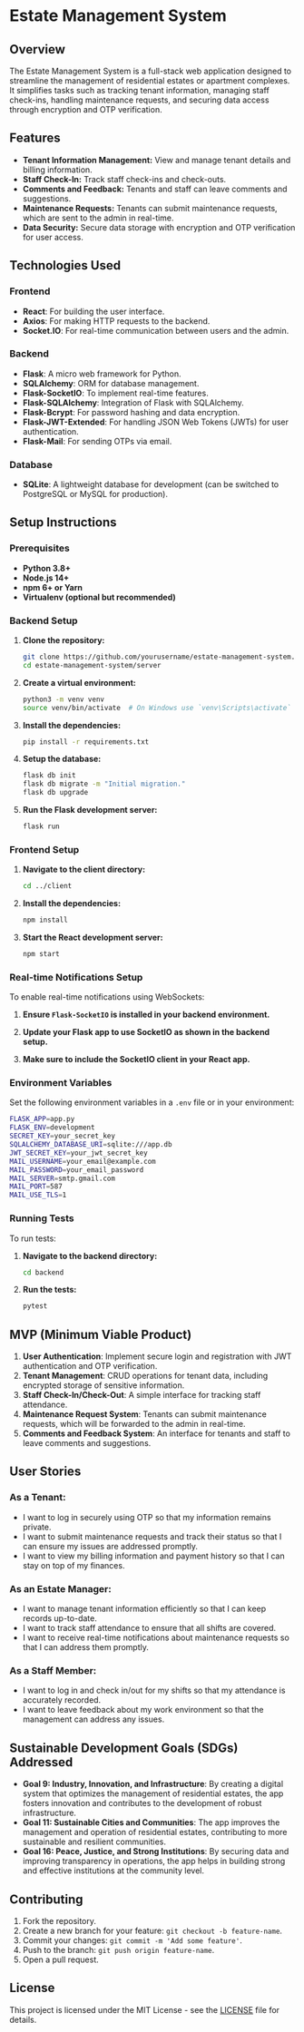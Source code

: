 # **Estate Management System**

## **Overview**

The Estate Management System is a full-stack web application designed to streamline the management of residential estates or apartment complexes. It simplifies tasks such as tracking tenant information, managing staff check-ins, handling maintenance requests, and securing data access through encryption and OTP verification.

## **Features**

- **Tenant Information Management:** View and manage tenant details and billing information.
- **Staff Check-In:** Track staff check-ins and check-outs.
- **Comments and Feedback:** Tenants and staff can leave comments and suggestions.
- **Maintenance Requests:** Tenants can submit maintenance requests, which are sent to the admin in real-time.
- **Data Security:** Secure data storage with encryption and OTP verification for user access.

## **Technologies Used**

### **Frontend**
- **React**: For building the user interface.
- **Axios**: For making HTTP requests to the backend.
- **Socket.IO**: For real-time communication between users and the admin.

### **Backend**
- **Flask**: A micro web framework for Python.
- **SQLAlchemy**: ORM for database management.
- **Flask-SocketIO**: To implement real-time features.
- **Flask-SQLAlchemy**: Integration of Flask with SQLAlchemy.
- **Flask-Bcrypt**: For password hashing and data encryption.
- **Flask-JWT-Extended**: For handling JSON Web Tokens (JWTs) for user authentication.
- **Flask-Mail**: For sending OTPs via email.

### **Database**
- **SQLite**: A lightweight database for development (can be switched to PostgreSQL or MySQL for production).

## **Setup Instructions**

### **Prerequisites**
- **Python 3.8+**
- **Node.js 14+**
- **npm 6+ or Yarn**
- **Virtualenv (optional but recommended)**

### **Backend Setup**

1. **Clone the repository:**
   ```bash
   git clone https://github.com/yourusername/estate-management-system.git
   cd estate-management-system/server
   ```

2. **Create a virtual environment:**
   ```bash
   python3 -m venv venv
   source venv/bin/activate  # On Windows use `venv\Scripts\activate`
   ```

3. **Install the dependencies:**
   ```bash
   pip install -r requirements.txt
   ```

4. **Setup the database:**
   ```bash
   flask db init
   flask db migrate -m "Initial migration."
   flask db upgrade
   ```

5. **Run the Flask development server:**
   ```bash
   flask run
   ```

### **Frontend Setup**

1. **Navigate to the client directory:**
   ```bash
   cd ../client
   ```

2. **Install the dependencies:**
   ```bash
   npm install
   ```

3. **Start the React development server:**
   ```bash
   npm start
   ```

### **Real-time Notifications Setup**
To enable real-time notifications using WebSockets:

1. **Ensure `Flask-SocketIO` is installed in your backend environment.**

2. **Update your Flask app to use SocketIO as shown in the backend setup.**

3. **Make sure to include the SocketIO client in your React app.**

### **Environment Variables**

Set the following environment variables in a `.env` file or in your environment:

```bash
FLASK_APP=app.py
FLASK_ENV=development
SECRET_KEY=your_secret_key
SQLALCHEMY_DATABASE_URI=sqlite:///app.db
JWT_SECRET_KEY=your_jwt_secret_key
MAIL_USERNAME=your_email@example.com
MAIL_PASSWORD=your_email_password
MAIL_SERVER=smtp.gmail.com
MAIL_PORT=587
MAIL_USE_TLS=1
```

### **Running Tests**

To run tests:

1. **Navigate to the backend directory:**
   ```bash
   cd backend
   ```

2. **Run the tests:**
   ```bash
   pytest
   ```

## **MVP (Minimum Viable Product)**

1. **User Authentication**: Implement secure login and registration with JWT authentication and OTP verification.
2. **Tenant Management**: CRUD operations for tenant data, including encrypted storage of sensitive information.
3. **Staff Check-In/Check-Out**: A simple interface for tracking staff attendance.
4. **Maintenance Request System**: Tenants can submit maintenance requests, which will be forwarded to the admin in real-time.
5. **Comments and Feedback System**: An interface for tenants and staff to leave comments and suggestions.

## **User Stories**

### **As a Tenant:**
- I want to log in securely using OTP so that my information remains private.
- I want to submit maintenance requests and track their status so that I can ensure my issues are addressed promptly.
- I want to view my billing information and payment history so that I can stay on top of my finances.

### **As an Estate Manager:**
- I want to manage tenant information efficiently so that I can keep records up-to-date.
- I want to track staff attendance to ensure that all shifts are covered.
- I want to receive real-time notifications about maintenance requests so that I can address them promptly.

### **As a Staff Member:**
- I want to log in and check in/out for my shifts so that my attendance is accurately recorded.
- I want to leave feedback about my work environment so that the management can address any issues.

## **Sustainable Development Goals (SDGs) Addressed**

- **Goal 9: Industry, Innovation, and Infrastructure**: By creating a digital system that optimizes the management of residential estates, the app fosters innovation and contributes to the development of robust infrastructure.
- **Goal 11: Sustainable Cities and Communities**: The app improves the management and operation of residential estates, contributing to more sustainable and resilient communities.
- **Goal 16: Peace, Justice, and Strong Institutions**: By securing data and improving transparency in operations, the app helps in building strong and effective institutions at the community level.

## **Contributing**

1. Fork the repository.
2. Create a new branch for your feature: `git checkout -b feature-name`.
3. Commit your changes: `git commit -m 'Add some feature'`.
4. Push to the branch: `git push origin feature-name`.
5. Open a pull request.

## **License**

This project is licensed under the MIT License - see the [LICENSE](LICENSE) file for details.
